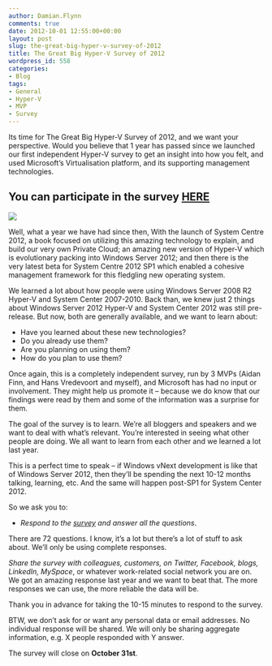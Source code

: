 ```yaml
---
author: Damian.Flynn
comments: true
date: 2012-10-01 12:55:00+00:00
layout: post
slug: the-great-big-hyper-v-survey-of-2012
title: The Great Big Hyper-V Survey of 2012
wordpress_id: 558
categories:
- Blog
tags:
- General
- Hyper-V
- MVP
- Survey
---
```


Its time for The Great Big Hyper-V Survey of 2012, and we want your perspective. Would you believe that 1 year has passed since we launched our first independent Hyper-V survey to get an insight into how you felt, and used Microsoft’s Virtualisation platform, and its supporting management technologies.

## You can participate in the survey [HERE](http://kwiksurveys.com/app/rendersurvey.asp?sid=vtqoy6z8kos3imw25636&refer=)

[![](/assets/posts/2012/10/Great-Big-Hyper-V-Survey-300x98.png)](http://kwiksurveys.com/app/rendersurvey.asp?sid=vtqoy6z8kos3imw25636&refer=)

Well, what a year we have had since then, With the launch of System Centre 2012, a book focused on utilizing this amazing technology to explain, and build our very own Private Cloud; an amazing new version of Hyper-V which is evolutionary packing into Windows Server 2012; and then there is the very latest beta for System Centre 2012 SP1 which enabled a cohesive management framework for this fledgling new operating system.

We learned a lot about how people were using Windows Server 2008 R2 Hyper-V and System Center 2007-2010. Back than, we knew just 2 things about Windows Server 2012 Hyper-V and System Center 2012 was still pre-release. But now, both are generally available, and we want to learn about:

  * Have you learned about these new technologies?  
  * Do you already use them?  
  * Are you planning on using them?  
  * How do you plan to use them? 

Once again, this is a completely independent survey, run by 3 MVPs (Aidan Finn, and Hans Vredevoort and myself), and Microsoft has had no input or involvement. They might help us promote it – because we do know that our findings were read by them and some of the information was a surprise for them.

The goal of the survey is to learn. We’re all bloggers and speakers and we want to deal with what’s relevant. You’re interested in seeing what other people are doing. We all want to learn from each other and we learned a lot last year.

This is a perfect time to speak – if Windows vNext development is like that of Windows Server 2012, then they’ll be spending the next 10-12 months talking, learning, etc. And the same will happen post-SP1 for System Center 2012.

So we ask you to:

  * _Respond to the _[_survey_](http://kwiksurveys.com/app/rendersurvey.asp?sid=vtqoy6z8kos3imw25636&refer=)_ and answer all the questions_. 

There are 72 questions. I know, it’s a lot but there’s a lot of stuff to ask about. We’ll only be using complete responses.

_Share the survey with colleagues, customers, on Twitter, Facebook, blogs, LinkedIn, MySpace_, or whatever work-related social network you are on. We got an amazing response last year and we want to beat that. The more responses we can use, the more reliable the data will be.

Thank you in advance for taking the 10-15 minutes to respond to the survey.

BTW, we don’t ask for or want any personal data or email addresses. No individual response will be shared. We will only be sharing aggregate information, e.g. X people responded with Y answer.

The survey will close on **October 31st**.
